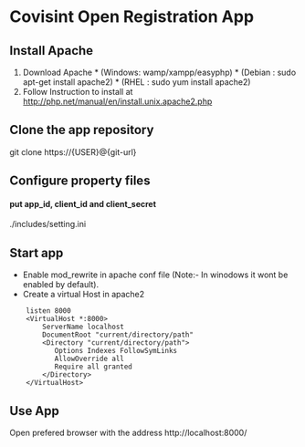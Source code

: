 # Covisint Open Registration App

## Install Apache 
  1. Download Apache
    * (Windows: wamp/xampp/easyphp)
    * (Debian : sudo apt-get install apache2) 
    * (RHEL : sudo yum install apache2)
  2. Follow Instruction to install at http://php.net/manual/en/install.unix.apache2.php
  
## Clone the app repository
git clone https://{USER}@{git-url}

## Configure property files
#### put app_id, client_id and client_secret
./includes/setting.ini

## Start app
* Enable mod_rewrite in apache conf file (Note:- In winodows it wont be enabled by default).
* Create a virtual Host in apache2
```
    listen 8000
    <VirtualHost *:8000>
        ServerName localhost
        DocumentRoot "current/directory/path"
        <Directory "current/directory/path">
           Options Indexes FollowSymLinks  
           AllowOverride all
           Require all granted
        </Directory>
    </VirtualHost>
```
## Use App
  Open prefered browser with the address http://localhost:8000/

